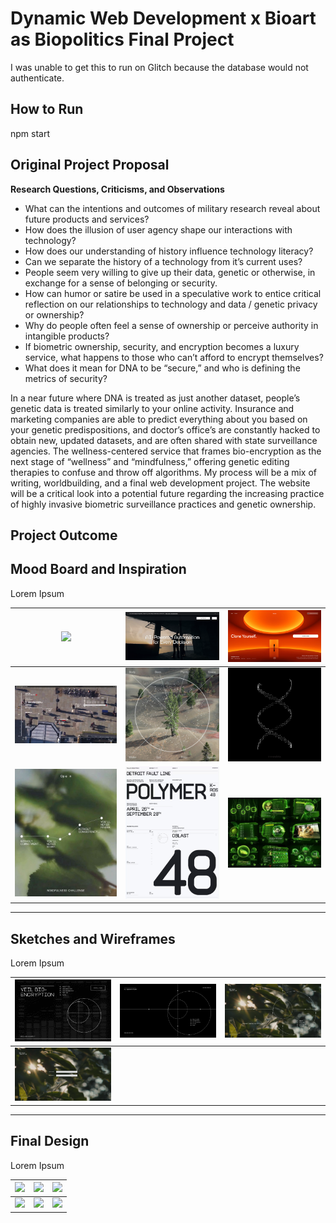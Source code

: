 # Dynamic Web Development x Bioart as Biopolitics Final Project

I was unable to get this to run on Glitch because the database would not authenticate.

## How to Run
npm start

## Original Project Proposal

**Research Questions, Criticisms, and Observations**
- What can the intentions and outcomes of military research reveal about future products and services?
- How does the illusion of user agency shape our interactions with technology?
- How does our understanding of history influence technology literacy?
- Can we separate the history of a technology from it’s current uses?
- People seem very willing to give up their data, genetic or otherwise, in exchange for a sense of belonging or security.
- How can humor or satire be used in a speculative work to entice critical reflection on our relationships to technology and data / genetic privacy or ownership?
- Why do people often feel a sense of ownership or perceive authority in intangible products?
- If biometric ownership, security, and encryption becomes a luxury service, what happens to those who can’t afford to encrypt themselves?
- What does it mean for DNA to be “secure,” and who is defining the metrics of security?

In a near future where DNA is treated as just another dataset, people’s genetic data is treated similarly to your online activity. Insurance and marketing companies are able to predict everything about you based on your genetic predispositions, and doctor’s office’s are constantly hacked to obtain new, updated datasets, and are often shared with state surveillance agencies. The wellness-centered service that frames bio-encryption as the next stage of “wellness” and “mindfulness,” offering genetic editing therapies to confuse and throw off algorithms. My process will be a mix of writing, worldbuilding, and a final web development project. The website will be a critical look into a potential future regarding the increasing practice of highly invasive biometric surveillance practices and genetic ownership.

## Project Outcome

## Mood Board and Inspiration

Lorem Ipsum

| ![](/process/process_moodboard_01.png) | ![](/process/process_moodboard_02.png) | ![](/process/process_moodboard_03.png) |
|----------------------------------------|----------------------------------------|----------------------------------------|
| ![](/process/process_moodboard_04.png) | ![](/process/process_moodboard_05.png) | ![](/process/process_moodboard_06.png) |
| ![](/process/process_moodboard_07.png) | ![](/process/process_moodboard_08.png) | ![](/process/process_moodboard_09.webp) |

---

## Sketches and Wireframes

Lorem Ipsum

| ![](/process/process_sketch.png) | ![](/process/process_wireframe_01.png) | ![](/process/process_wireframe_02.png) |
|----------------------------------|------------------------------------------|------------------------------------------|
| ![](/process/process_wireframe_03.png) |  |  |

---

## Final Design

Lorem Ipsum

| ![](/process/process_moodboard01.png) | ![](/process/process_moodboard01.png) | ![](/process/process_moodboard01.png) |
|----------------------------------------|----------------------------------------|----------------------------------------|
| ![](/process/process_moodboard01.png) | ![](/process/process_moodboard01.png) | ![](/process/process_moodboard01.png) |


